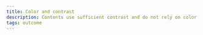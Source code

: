 ```yaml
---
title: Color and contrast
description: Contents use sufficient contrast and do not rely on color alone
tags: outcome
---
```


